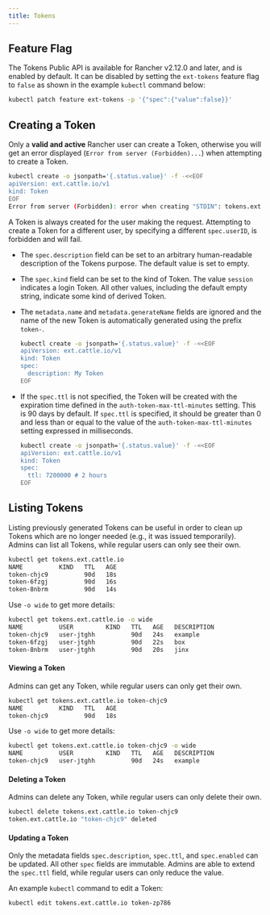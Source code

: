 ```yaml
---
title: Tokens
---
```


<head>
    <link rel="canonical" href="https://ranchermanager.docs.rancher.com/api/workflows/tokens"/>
</head>

## Feature Flag

The Tokens Public API is available for Rancher v2.12.0 and later, and is enabled by default. It can be disabled by setting the `ext-tokens` feature flag to `false` as shown in the example `kubectl` command below:

```sh
kubectl patch feature ext-tokens -p '{"spec":{"value":false}}'
```

## Creating a Token

Only a **valid and active** Rancher user can create a Token, otherwise you will get an error displayed (`Error from server (Forbidden)...`) when attempting to create a Token.

```bash
kubectl create -o jsonpath='{.status.value}' -f -<<EOF
apiVersion: ext.cattle.io/v1
kind: Token
EOF
Error from server (Forbidden): error when creating "STDIN": tokens.ext.cattle.io is forbidden: user system:admin is not a Rancher user
```

A Token is always created for the user making the request. Attempting to create a Token for a different user, by specifying a different `spec.userID`, is forbidden and will fail.

- The `spec.description` field can be set to an arbitrary human-readable description of the Tokens purpose. The default value is set to empty.

- The `spec.kind` field can be set to the kind of Token. The value `session` indicates a login Token. All other values, including the default empty string, indicate some kind of derived Token.

- The `metadata.name` and `metadata.generateName` fields are ignored and the name of the new Token is automatically generated using the prefix `token-`.

	```bash
	kubectl create -o jsonpath='{.status.value}' -f -<<EOF
	apiVersion: ext.cattle.io/v1
	kind: Token
	spec:
	  description: My Token
	EOF
	```

- If the `spec.ttl` is not specified, the Token will be created with the expiration time defined in the `auth-token-max-ttl-minutes` setting. This is 90 days by default. If `spec.ttl` is specified, it should be greater than 0 and less than or equal to the value of the `auth-token-max-ttl-minutes` setting expressed in milliseconds.

	```bash
	kubectl create -o jsonpath='{.status.value}' -f -<<EOF
	apiVersion: ext.cattle.io/v1
	kind: Token
	spec:
	  ttl: 7200000 # 2 hours
	EOF
	```

## Listing Tokens

Listing previously generated Tokens can be useful in order to clean up Tokens which are no longer needed (e.g., it was issued temporarily). Admins can list all Tokens, while regular users can only see their own.

```sh
kubectl get tokens.ext.cattle.io
NAME          KIND   TTL   AGE
token-chjc9          90d   18s
token-6fzgj          90d   16s
token-8nbrm          90d   14s
```

Use `-o wide` to get more details:

```sh
kubectl get tokens.ext.cattle.io -o wide
NAME          USER         KIND   TTL   AGE   DESCRIPTION
token-chjc9   user-jtghh          90d   24s   example
token-6fzgj   user-jtghh          90d   22s   box
token-8nbrm   user-jtghh          90d   20s   jinx
```

#### Viewing a Token

Admins can get any Token, while regular users can only get their own.

```sh
kubectl get tokens.ext.cattle.io token-chjc9
NAME          KIND   TTL   AGE
token-chjc9          90d   18s
```

Use `-o wide` to get more details:

```sh
kubectl get tokens.ext.cattle.io token-chjc9 -o wide
NAME          USER         KIND   TTL   AGE   DESCRIPTION
token-chjc9   user-jtghh          90d   24s   example
```

#### Deleting a Token

Admins can delete any Token, while regular users can only delete their own.  

```sh
kubectl delete tokens.ext.cattle.io token-chjc9
token.ext.cattle.io "token-chjc9" deleted
```


#### Updating a Token

Only the metadata fields `spec.description`, `spec.ttl`, and `spec.enabled` can be updated. All other `spec` fields are immutable. Admins are able to extend the `spec.ttl` field, while regular users can only reduce the value.

An example `kubectl` command to edit a Token:

```sh
kubectl edit tokens.ext.cattle.io token-zp786
